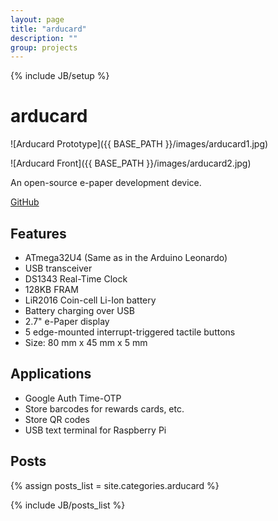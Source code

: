 ```yaml
---
layout: page
title: "arducard"
description: ""
group: projects
---
```

{% include JB/setup %}

arducard
========

![Arducard Prototype]({{ BASE_PATH }}/images/arducard1.jpg)

![Arducard Front]({{ BASE_PATH }}/images/arducard2.jpg)

An open-source e-paper development device.

[GitHub](https://github.com/Hylian/arducard)

Features
-----

* ATmega32U4 (Same as in the Arduino Leonardo)
* USB transceiver
* DS1343 Real-Time Clock
* 128KB FRAM
* LiR2016 Coin-cell Li-Ion battery
* Battery charging over USB
* 2.7" e-Paper display
* 5 edge-mounted interrupt-triggered tactile buttons
* Size: 80 mm x 45 mm x 5 mm

Applications
------------

* Google Auth Time-OTP
* Store barcodes for rewards cards, etc.
* Store QR codes
* USB text terminal for Raspberry Pi

Posts
-----
{% assign posts_list = site.categories.arducard %}
<html>
{% include JB/posts_list %}
</html>


